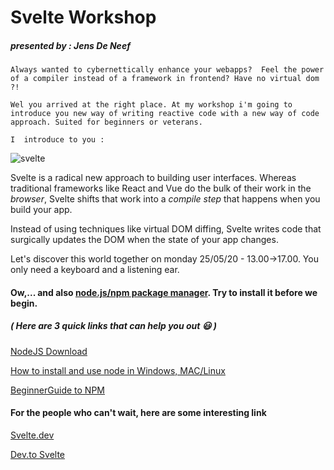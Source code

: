 # Svelte Workshop

##### presented by :  Jens De Neef

`Always wanted to cybernettically enhance your webapps?  Feel the power of a compiler instead of a framework in frontend? Have no virtual dom ?!`

`Wel you arrived at the right place. At my workshop i'm going to introduce you new way of writing reactive code with a new way of code approach. Suited for beginners or veterans.` 

`I  introduce to you :` 

 ![svelte](https://i2.wp.com/css-tricks.com/wp-content/uploads/2020/01/svelte-radiant.png?fit=1200%2C600&ssl=1)

Svelte is a radical new approach to building user interfaces. Whereas traditional frameworks like React and Vue do the bulk of their work in  the *browser*, Svelte shifts that work into a *compile step* that happens when you build your app.

Instead of using techniques like virtual DOM diffing, Svelte writes code that  surgically updates the DOM when the state of your app changes.

Let's discover this world together on monday 25/05/20 - 13.00->17.00. You only need a keyboard and a listening ear.

#### Ow,... and also <u>**node.js/npm package manager**</u>. Try to install it before we begin.

##### ( Here are 3 quick links that can help you out :smiley: )

[NodeJS Download](https://nodejs.org/en/download/)

[How to install and use node in Windows, MAC/Linux](https://www.taniarascia.com/how-to-install-and-use-node-js-and-npm-mac-and-windows/)

[BeginnerGuide to NPM](https://www.sitepoint.com/beginners-guide-node-package-manager/)

#### For the people who can't wait, here are some interesting link

[Svelte.dev](https://svelte.dev/)

[Dev.to Svelte](https://dev.to/t/svelte)



 



